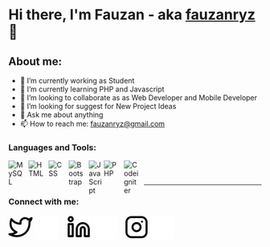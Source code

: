 # Hi there, I'm Fauzan - aka [fauzanryz](https://www.instagram.com/fauzanryz/)👋
## About me:
- 🔭 I’m currently working as Student
- 🌱 I’m currently learning PHP and Javascript
- 👯 I’m looking to collaborate as as Web Developer and Mobile Developer
- 🤔 I’m looking for suggest for New Project Ideas
- 💬 Ask me about anything
- 📫 How to reach me: fauzanryz@gmail.com

### Languages and Tools:

[<img align="left" alt="MySQL" width="30px" src="https://cdn.jsdelivr.net/gh/devicons/devicon/icons/mysql/mysql-original.svg" style="padding-right:10px;" />][webdev]
[<img align="left" alt="HTML" width="30px" src="https://cdn.jsdelivr.net/gh/devicons/devicon/icons/html5/html5-original.svg" style="padding-right:10px;" />][webdev]
[<img align="left" alt="CSS" width="30px" src="https://cdn.jsdelivr.net/gh/devicons/devicon/icons/css3/css3-original.svg" style="padding-right:10px;" />][webdev]
[<img align="left" alt="Bootstrap" width="30px" src="https://cdn.jsdelivr.net/gh/devicons/devicon/icons/bootstrap/bootstrap-original.svg" style="padding-right:10px;" />][webdev]
[<img align="left" alt="JavaScript" width="30px" src="https://cdn.jsdelivr.net/gh/devicons/devicon/icons/javascript/javascript-original.svg" style="padding-right:0px;" />][webdev]
[<img align="left" alt="PHP" width="30px" src="https://cdn.jsdelivr.net/gh/devicons/devicon/icons/php/php-original.svg" style="padding-right:10px;" />][webdev]
[<img align="left" alt="Codeigniter" width="30px" src="https://cdn.jsdelivr.net/gh/devicons/devicon/icons/codeigniter/codeigniter-plain.svg" style="padding-right:10px;" />][webdev]

<br />
<br />

---
### Connect with me:

[![website](./img/twitter-light.svg)](https://twitter.com/fauzanryz#gh-light-mode-only)
[![website](./img/twitter-dark.svg)](https://twitter.com/fauzanryz#gh-dark-mode-only)
&nbsp;&nbsp;
[![website](./img/linkedin-light.svg)](https://www.linkedin.com/in/fauzan-0436bb2a0/#gh-light-mode-only)
[![website](./img/linkedin-dark.svg)](https://www.linkedin.com/in/fauzan-0436bb2a0/#gh-dark-mode-only)
&nbsp;&nbsp;
[![website](./img/instagram-light.svg)](https://instagram.com/fauzanryz#gh-light-mode-only)
[![website](./img/instagram-dark.svg)](https://instagram.com/fauzanryz#gh-dark-mode-only)


[webdev]: https://github.com/fauzanryz/fauzanryz

<!---
fauzanryz/fauzanryz is a ✨ special ✨ repository because its `README.md` (this file) appears on your GitHub profile.
You can click the Preview link to take a look at your changes.
--->
